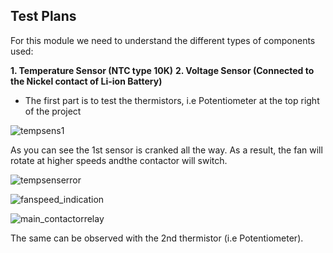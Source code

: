 ## Test Plans
For this module we need to understand the different types of components used:

**1. Temperature Sensor (NTC type 10K)**
**2. Voltage Sensor (Connected to the Nickel contact of Li-ion Battery)**

* The first part is to test the thermistors, i.e Potentiometer at the top right of the project

![tempsens1](https://user-images.githubusercontent.com/98948359/157180629-1f6f3aa0-d6a0-46b5-a990-4e66063ffce7.png)

As you can see the 1st sensor is cranked all the way. As a result, the fan will rotate at higher speeds andthe contactor will switch.

![tempsenserror](https://user-images.githubusercontent.com/98948359/157181009-6379590a-227b-42ce-aa51-64d357a697d7.png)

![fanspeed_indication](https://user-images.githubusercontent.com/98948359/157181078-518b3cae-a9a0-474b-8dd0-8328d8d2d748.png)

![main_contactorrelay](https://user-images.githubusercontent.com/98948359/157181141-7db700ad-2a94-4ce5-b9d9-eefcff274fa5.png)

The same can be observed with the 2nd thermistor (i.e Potentiometer).